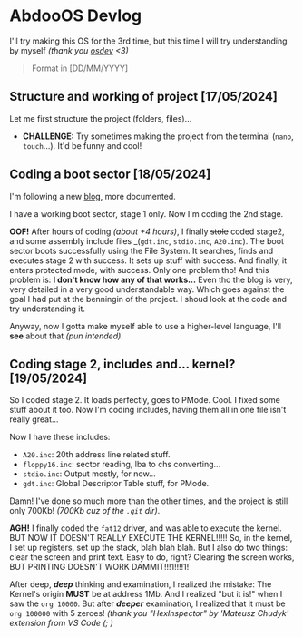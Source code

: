 # AbdooOS Devlog

I'll try making this OS for the 3rd time, but this time 
I will try understanding by myself _(thank you [osdev](https://wiki.osdev.org/) <3)_

> Format in [DD/MM/YYYY]

## Structure and working of project [17/05/2024]

Let me first structure the project (folders, files)...

-   **CHALLENGE:** Try sometimes making the project from the terminal (`nano`, `touch`...).
    It'd be funny and cool!

## Coding a boot sector [18/05/2024]

I'm following a new [blog](http://www.brokenthorn.com/Resources/OSDevIndex.html), 
more documented.

I have a working boot sector, stage 1 only. Now I'm coding the 2nd stage.

**OOF!** After hours of coding _(about +4 hours)_, I finally ~~stole~~ coded stage2, 
and some assembly include files _(`gdt.inc`, `stdio.inc`, `A20.inc`).
The boot sector boots successfully using the File System. It searches, 
finds and executes stage 2 with success. It sets up stuff with success.
And finally, it enters protected mode, with success. Only one problem tho!
And this problem is: **I don't know how any of that works...** Even tho the blog 
is very, very detailed in a very good understandable way. Which goes against
the goal I had put at the benningin of the project. I shoud look at the code
and try understanding it.

Anyway, now I gotta make myself able to use a higher-level language, 
I'll **see** about that _(pun intended)_.

## Coding stage 2, includes and... kernel? [19/05/2024]

So I coded stage 2. It loads perfectly, goes to PMode. Cool.
I fixed some stuff about it too. Now I'm coding includes,
having them all in one file isn't really great...

Now I have these includes:
-   `A20.inc`: 20th address line related stuff.
-   `floppy16.inc`: sector reading, lba to chs converting...
-   `stdio.inc`: Output mostly, for now...
-   `gdt.inc`: Global Descriptor Table stuff, for PMode.

Damn! I've done so much more than the other times, and the project is still
only 700Kb! _(700Kb cuz of the `.git` dir)_.

**AGH!** I finally coded the `fat12` driver, and was able to execute the kernel.
BUT NOW IT DOESN'T REALLY EXECUTE THE KERNEL!!!!! So, in the kernel, I set up registers,
set up the stack, blah blah blah. But I also do two things: clear the screen and print text.
Easy to do, right? Clearing the screen works, BUT PRINTING DOESN'T WORK DAMMIT!!!1!!!!1!

After deep, ***deep*** thinking and examination, I realized the mistake:
The Kernel's origin **MUST** be at address 1Mb. And I realized "but it is!"
when I saw the `org 10000`. But after ***deeper*** examination, I realized 
that it must be `org 100000` with 5 zeroes! 
_(thank you "HexInspector" by 'Mateusz Chudyk' extension from VS Code (; )_